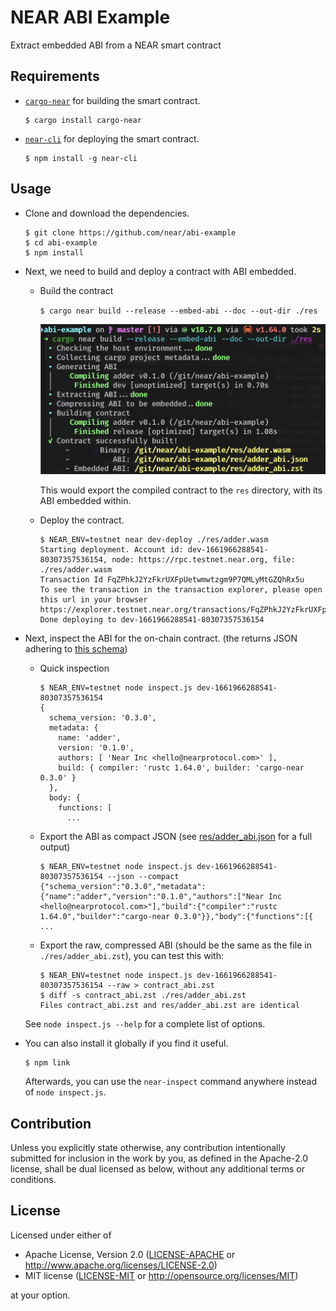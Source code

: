 <!-- markdownlint-disable MD014 -->

# NEAR ABI Example

Extract embedded ABI from a NEAR smart contract

## Requirements

- [`cargo-near`](https://github.com/near/cargo-near) for building the smart contract.

  ```console
  $ cargo install cargo-near
  ```

- [`near-cli`](https://github.com/near/near-cli) for deploying the smart contract.

  ```console
  $ npm install -g near-cli
  ```

## Usage

- Clone and download the dependencies.

  ```console
  $ git clone https://github.com/near/abi-example
  $ cd abi-example
  $ npm install
  ```

- Next, we need to build and deploy a contract with ABI embedded.

  - Build the contract

    `$ cargo near build --release --embed-abi --doc --out-dir ./res`

    <img width="461" alt="demo" src="https://github.com/near/abi-example/raw/master/demo.png">

    This would export the compiled contract to the `res` directory, with its ABI embedded within.

  - Deploy the contract.

    ```console
    $ NEAR_ENV=testnet near dev-deploy ./res/adder.wasm
    Starting deployment. Account id: dev-1661966288541-80307357536154, node: https://rpc.testnet.near.org, file: ./res/adder.wasm
    Transaction Id FqZPhkJ2YzFkrUXFpUetwmwtzgm9P7QMLyMtGZQhRx5u
    To see the transaction in the transaction explorer, please open this url in your browser
    https://explorer.testnet.near.org/transactions/FqZPhkJ2YzFkrUXFpUetwmwtzgm9P7QMLyMtGZQhRx5u
    Done deploying to dev-1661966288541-80307357536154
    ```

- Next, inspect the ABI for the on-chain contract. (the returns JSON adhering to [this schema](https://github.com/near/near-abi-js/blob/d468185a012c77428cf07757292104fdd3e1ea0c/lib/index.d.ts))

  - Quick inspection

    ```console
    $ NEAR_ENV=testnet node inspect.js dev-1661966288541-80307357536154
    {
      schema_version: '0.3.0',
      metadata: {
        name: 'adder',
        version: '0.1.0',
        authors: [ 'Near Inc <hello@nearprotocol.com>' ],
        build: { compiler: 'rustc 1.64.0', builder: 'cargo-near 0.3.0' }
      },
      body: {
        functions: [
          ...
    ```

  - Export the ABI as compact JSON (see [res/adder_abi.json](https://github.com/near/abi-example/blob/master/res/adder_abi.json) for a full output)

    ```console
    $ NEAR_ENV=testnet node inspect.js dev-1661966288541-80307357536154 --json --compact
    {"schema_version":"0.3.0","metadata":{"name":"adder","version":"0.1.0","authors":["Near Inc <hello@nearprotocol.com>"],"build":{"compiler":"rustc 1.64.0","builder":"cargo-near 0.3.0"}},"body":{"functions":[{ ...
    ```

  - Export the raw, compressed ABI (should be the same as the file in `./res/adder_abi.zst`), you can test this with:

    ```console
    $ NEAR_ENV=testnet node inspect.js dev-1661966288541-80307357536154 --raw > contract_abi.zst
    $ diff -s contract_abi.zst ./res/adder_abi.zst
    Files contract_abi.zst and res/adder_abi.zst are identical
    ```

  See `node inspect.js --help` for a complete list of options.

- You can also install it globally if you find it useful.

  ```console
  $ npm link
  ```

  Afterwards, you can use the `near-inspect` command anywhere instead of `node inspect.js`.

## Contribution

Unless you explicitly state otherwise, any contribution intentionally submitted
for inclusion in the work by you, as defined in the Apache-2.0 license, shall be
dual licensed as below, without any additional terms or conditions.

## License

Licensed under either of

- Apache License, Version 2.0
   ([LICENSE-APACHE](LICENSE-APACHE) or <http://www.apache.org/licenses/LICENSE-2.0>)
- MIT license
   ([LICENSE-MIT](LICENSE-MIT) or <http://opensource.org/licenses/MIT>)

at your option.
